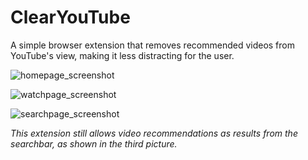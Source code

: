# ClearYouTube
A simple browser extension that removes recommended videos from YouTube's view, making it less distracting for the user.


![homepage_screenshot](https://user-images.githubusercontent.com/91765107/173666789-ea8d7b56-13f1-451a-97c1-1a28fe89f457.png)

![watchpage_screenshot](https://user-images.githubusercontent.com/91765107/173666805-094a405f-55e5-4604-b700-3e82c4963e53.png)

![searchpage_screenshot](https://user-images.githubusercontent.com/91765107/173666818-9d9af76e-4485-4984-b79e-ceaed6da26b3.png)

*This extension still allows video recommendations as results from the searchbar, as shown in the third picture.*
